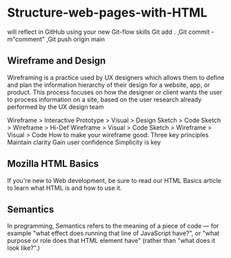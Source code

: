 # Structure-web-pages-with-HTML

will reflect in GitHub using your new Git-flow skills
Git add . ,Git commit -m"comment" ,Git push origin main

## Wireframe and Design

Wireframing is a practice used by UX designers which allows them to define and plan the information hierarchy of their design for a website, app, or product. This process focuses on how the designer or client wants the user to process information on a site, based on the user research already performed by the UX design team

Wireframe > Interactive Prototype > Visual > Design
Sketch > Code
Sketch > Wireframe > Hi-Def Wireframe > Visual > Code
Sketch > Wireframe > Visual > Code
How to make your wireframe good: Three key principles
Maintain clarity
Gain user confidence
Simplicity is key

## Mozilla HTML Basics

If you're new to Web development, be sure to read our HTML Basics article to learn what HTML is and how to use it.

## Semantics

In programming, Semantics refers to the meaning of a piece of code — for example "what effect does running that line of JavaScript have?", or "what purpose or role does that HTML element have" (rather than "what does it look like?".)
